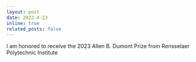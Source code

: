 ```yaml
---
layout: post
date: 2022-4-13
inline: true
related_posts: false
---
```


I am honored to receive the 2023 Allen B. Dumont Prize from Rensselaer Polytechnic Institute
